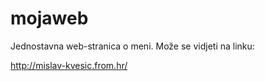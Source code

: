 # mojaweb
Jednostavna web-stranica o meni. Može se vidjeti na linku:

http://mislav-kvesic.from.hr/
